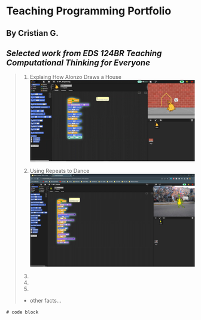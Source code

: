 # **Teaching Programming Portfolio**
## By Cristian G.
_**Selected work from EDS 124BR Teaching Computational Thinking for Everyone**_
---
> 1. Explaing How Alonzo Draws a House
> [![Alonzo Draws a House](EDS124BR-Vid-1-Thunmbnail.png)](https://youtu.be/tWW9FCE6wGY?si=NTRfDamZzI0V9IZH)
>
> 2. Using Repeats to Dance
> [![Alonzo Draws a House](EDS124BR-Vid-2-Thumbnail.png)](https://youtu.be/QRnxHfHTsy8?si=mAwSgeTzyF7fvRuJ)
>
> 3. 
> 4. 
> 5. 
> - other facts...

```
# code block
```
